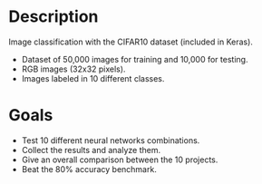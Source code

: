 # Description

Image classification with the CIFAR10 dataset (included in Keras). 

- Dataset of 50,000 images for training and 10,000 for testing.
- RGB images (32x32 pixels).
- Images labeled in 10 different classes.

# Goals

- Test 10 different neural networks combinations.
- Collect the results and analyze them.
- Give an overall comparison between the 10 projects.
- Beat the 80% accuracy benchmark.
